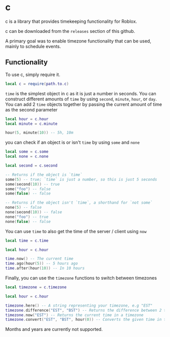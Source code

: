 # c

c is a library that provides timekeeping functionality for Roblox.

c can be downloaded from the `releases` section of this github.

A primary goal was to enable timezone functionality that can be used, mainly to schedule events.

## Functionality

To use c, simply require it.

```lua
local c = require(path.to.c)
```

`time` is the simplest object in c as it is just a number in seconds. You can construct different amounts of `time` by using `second`, `minute`, `hour`, or `day`. You can add 2 `time` objects together by passing the current amount of time as the second parameter

```lua
local hour = c.hour
local minute = c.minute

hour(5, minute(10)) -- 5h, 10m
```

you can check if an object is or isn't `time` by using `some` and `none`

```lua
local some = c.some
local none = c.none

local second = c.second

-- Returns if the object is `time`
some(5) -- true; `time` is just a number, so this is just 5 seconds
some(second(10)) -- true
some("foo") -- false
some(false) -- false

-- Returns if the object isn't `time`, a shorthand for `not some`
none(5) -- false
none(second(10)) -- false
none("foo") -- true
none(false) -- false

```

You can use `time` to also get the time of the server / client using `now`

```lua
local time = c.time

local hour = c.hour

time.now() -- The current time
time.ago(hour(5)) -- 5 hours ago
time.after(hour(10)) -- In 10 hours
```

Finally, you can use the `timezone` functions to switch between timezones

```lua
local timezone = c.timezone

local hour = c.hour

timezone.here() -- A string representing your timezone, e.g "EST"
timezone.difference("EST", "BST") -- Returns the difference between 2 timezones; E.x -6, as EST is 6 hours behind BST
timezone.now("EST") -- Returns the current time in a timezone
timezone.convert("EST", "BST", hour(0)) -- Converts the given time in timezone A to timezone B. In this example, as EST is 6 hours behind BST, it would be 6 hours
```

Months and years are currently not supported.
